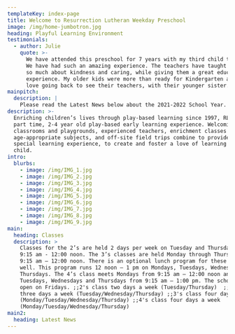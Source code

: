 ```yaml
---
templateKey: index-page
title: Welcome to Resurrection Lutheran Weekday Preschool
image: /img/home-jumbotron.jpg
heading: Playful Learning Environment
testimonials:
  - author: Julie
    quote: >-
      We have attended this preschool for 7 years with my third child there now.
      We have had such an amazing experience. The teachers have taught my kids
      so much about kindness and caring, while giving them a great educational
      experience. My older kids were more than ready for Kindergarten and still
      love going back to see their teachers, with their younger sister.
mainpitch:
  description: |
    Please read the Latest News below about the 2021-2022 School Year.
description: >-
  Enriching children’s lives through play-based learning since 1997, RLWP is a
  part time, 2-4 year old play-based early learning experience. Welcoming
  classrooms and playgrounds, experienced teachers, enrichment classes on
  age-appropriate subjects, and off-site field trips combine to provide a
  special learning experience, to create and foster a love of learning in your
  child.
intro:
  blurbs:
    - image: /img/IMG_1.jpg
    - image: /img/IMG_2.jpg
    - image: /img/IMG_3.jpg
    - image: /img/IMG_4.jpg
    - image: /img/IMG_5.jpg
    - image: /img/IMG_6.jpg
    - image: /img/IMG_7.jpg
    - image: /img/IMG_8.jpg
    - image: /img/IMG_9.jpg
main:
  heading: Classes
  description: >
    Classes for the 2’s are held 2 days per week on Tuesday and Thursday from
    9:15 am - 12:00 noon. The 3’s classes are held Monday through Thursday from
    9:15 am – 12:00 noon. There is an optional lunch program for these groups as
    well. This program runs 12 noon – 1 pm on Mondays, Tuesdays, Wednesdays, and
    Thursdays. The 4’s class meets Mondays from 9:15 am – 12:00 noon and
    Tuesdays, Wednesdays and Thursdays from 9:15 am – 1:00 pm. The school is not
    open on Fridays. ;;2's class two days a week (Tuesday/Thursday)  ;;3's class
    three days a week (Tuesday/Wednesday/Thursday) ;;3's class four days a week
    (Monday/Tuesday/Wednesday/Thursday) ;;4's class four days a week
    (Monday/Tuesday/Wednesday/Thursday)
main2:
  heading: Latest News
---
```


